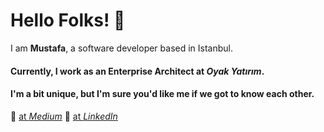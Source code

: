 # Hello Folks! 👋  
I am **Mustafa**, a software developer based in Istanbul.  

#### Currently, I work as an **Enterprise Architect** at *Oyak Yatırım*.
#### I'm a bit unique, but I'm sure you'd like me if we got to know each other.

📖 [at *Medium*]([https://medium.com/your-profile](https://medium.com/@mustafadikyar))  
🔗 [at *LinkedIn*]([https://linkedin.com/in/your-profile](https://www.linkedin.com/in/mustafadikyar/))
